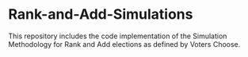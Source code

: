 # Rank-and-Add-Simulations
This repository includes the code implementation of the Simulation Methodology for Rank and Add elections as defined by Voters Choose.
